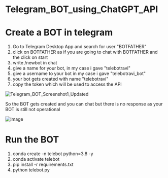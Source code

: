 ﻿# Telegram_BOT_using_ChatGPT_API

 # Create a BOT in telegram

 1. Go to Telegram Desktop App and search for user "BOTFATHER"
 2. click on BOTFATHER as if you are going to chat with BOTFATHER and the click on start
 3. write /newbot in chat
 4. give a name for your bot, in my case i gave "telebotravi"
 5. give a username to your bot in my case i gave "telebotravi_bot"
 6. your bot gets created with name "telebotravi"
 7. copy the token which will be used to access the API
    
 ![Telegram_BOT_Screenshot1_Updated](https://github.com/ravi0dubey/Telegram_BOT_using_ChatGPT_API/assets/38419795/97b38add-bef9-436f-987c-577e1f6a87ab)

So the BOT gets created and you can chat but there is no response as your BOT is still not operational

![image](https://github.com/ravi0dubey/Telegram_BOT_using_ChatGPT_API/assets/38419795/363734ce-7e7e-4ac1-a600-ad6348ff4493)

 # Run the BOT
 
1. conda create -n telebot python=3.8 -y </br>
2. conda activate telebot </br>
3. pip install -r requirements.txt </br>
4. python telebot.py 





